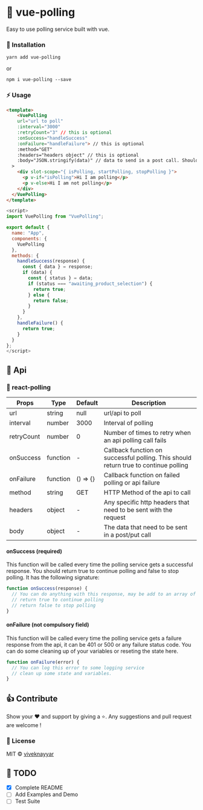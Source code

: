 # 🔔 vue-polling


Easy to use polling service built with vue.

### 🚚 Installation

```
yarn add vue-polling
```

or

```
npm i vue-polling --save
```

### ⚡️ Usage

```html
<template>
    <VuePolling 
    url="url to poll"
    :interval="3000"
    :retryCount="3" // this is optional
    :onSuccess="handleSuccess" 
    :onFailure="handleFailure"> // this is optional
    :method="GET"
    :headers="headers object" // this is optional
    :body="JSON.stringify(data)" // data to send in a post call. Should be stringified always
  >
    <div slot-scope="{ isPolling, startPolling, stopPolling }">
      <p v-if="isPolling">Hi I am polling</p>
      <p v-else>Hi I am not polling</p>
    </div>
  </VuePolling>
</template>
```

```js
<script>
import VuePolling from "VuePolling";

export default {
  name: "App",
  components: {
    VuePolling
  },
  methods: {
    handleSuccess(response) {
      const { data } = response;
      if (data) {
        const { status } = data;
        if (status === "awaiting_product_selection") {
          return true;
        } else {
          return false;
        }
      }
    },
    handleFailure() {
      return true;
    }
  }
};
</script>

```

## 📒 Api

### 🔔 react-polling

| Props                   | Type                   | Default   | Description                                                                                         |
|-------------------------|------------------------|-----------|-----------------------------------------------------------------------------------------------------|
| url                     | string                 | null      | url/api to poll                                                                                     |
| interval                | number                 | 3000      | Interval of polling                                                                                 |
| retryCount              | number                 | 0         | Number of times to retry when an api polling call fails                                             |
| onSuccess               | function               | -         | Callback function on successful polling. This should return true to continue polling                |
| onFailure               | function               | () => {}  | Callback function on failed polling or api failure                                                  |
| method                  | string                 | GET       | HTTP Method of the api to call                                                                      |
| headers                 | object                 | -         | Any specific http headers that need to be sent with the request                                     |
| body                    | object                 | -         | The data that need to be sent in a post/put call                                                    |

#### onSuccess (required)

This function will be called every time the polling service gets a successful response.
You should return true to continue polling and false to stop polling. It has the following signature:

```javascript
function onSuccess(response) {
  // You can do anything with this response, may be add to an array of some state of your react component
  // return true to continue polling
  // return false to stop polling
}
```

#### onFailure (not compulsory field)

This function will be called every time the polling service gets a failure response from the api, it can be 401 or 500 or any failure status code.
You can do some cleaning up of your variables or reseting the state here.

```javascript
function onFailure(error) {
  // You can log this error to some logging service
  // clean up some state and variables.
}
```

## 👍 Contribute

Show your ❤️ and support by giving a ⭐. Any suggestions and pull request are welcome !

### 📝 License

MIT © [viveknayyar](https://github.com/vivek12345)

## 👷 TODO

- [x] Complete README
- [ ] Add Examples and Demo
- [ ] Test Suite

